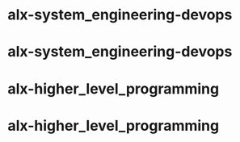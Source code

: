 # alx-system_engineering-devops
# alx-system_engineering-devops
# alx-higher_level_programming
# alx-higher_level_programming
